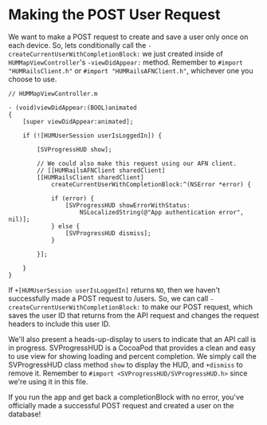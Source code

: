 # Making the POST User Request

We want to make a POST request to create and save a user only once on each device. So, lets conditionally call the `-createCurrentUserWithCompletionBlock:` we just created inside of `HUMMapViewController`'s `-viewDidAppear:` method. Remember to `#import "HUMRailsClient.h"` or `#import "HUMRailsAFNClient.h"`, whichever one you choose to use.

	// HUMMapViewController.m

	- (void)viewDidAppear:(BOOL)animated
	{
    	[super viewDidAppear:animated];

    	if (![HUMUserSession userIsLoggedIn]) {
        
        	[SVProgressHUD show];
        
        	// We could also make this request using our AFN client.
        	// [[HUMRailsAFNClient sharedClient]
        	[[HUMRailsClient sharedClient] 
        		createCurrentUserWithCompletionBlock:^(NSError *error) {
            
	            if (error) {
	                [SVProgressHUD showErrorWithStatus:
	                    NSLocalizedString(@"App authentication error", nil)];
	            } else {
	                [SVProgressHUD dismiss];
	            }
            
        	}];
        
    	}
	}

If `+[HUMUserSession userIsLoggedIn]` returns `NO`, then we haven't successfully made a POST request to /users. So, we can call `-createCurrentUserWithCompletionBlock:` to make our POST request, which saves the user ID that returns from the API request and changes the request headers to include this user ID.

We'll also present a heads-up-display to users to indicate that an API call is in progress. SVProgressHUD is a CocoaPod that provides a clean and easy to use view for showing loading and percent completion. We simply call the SVProgressHUD class method `show` to display the HUD, and `+dismiss` to remove it. Remember to `#import <SVProgressHUD/SVProgressHUD.h>` since we're using it in this file.

If you run the app and get back a completionBlock with no error, you've officially made a successful POST request and created a user on the database!